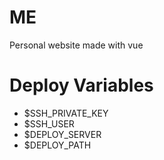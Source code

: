 # ME

Personal website made with vue

# Deploy Variables

- $SSH_PRIVATE_KEY
- $SSH_USER
- $DEPLOY_SERVER
- $DEPLOY_PATH
